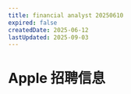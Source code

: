 ```yaml
---
title: financial analyst 20250610
expired: false
createdDate: 2025-06-12
lastUpdated: 2025-09-03
---
```


# Apple 招聘信息

<JobPostingTable job-posting-json-path="apple/data/financial-analyst-20250610.json" />
